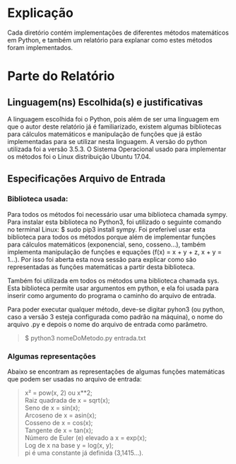 # Explicação
Cada diretório contém implementações de diferentes métodos matemáticos em Python, e também um relatório para explanar como estes métodos foram implementados.

# Parte do Relatório
## Linguagem(ns) Escolhida(s) e justificativas
A linguagem escolhida foi o Python, pois além de ser uma linguagem em que o autor deste relatório já é familiarizado, existem algumas bibliotecas para cálculos matemáticos e manipulação de funções que já estão implementadas para se utilizar nesta linguagem. A versão do python utilizada foi a versão 3.5.3. O Sistema Operacional usado para implementar os métodos foi o Linux distribuição Ubuntu 17.04.

## Especificações Arquivo de Entrada
### Biblioteca usada:
Para todos os métodos foi necessário usar uma biblioteca chamada sympy. Para instalar esta biblioteca no Python3, foi utilizado o seguinte comando no terminal Linux: $ sudo pip3 install sympy. Foi preferível usar esta biblioteca para todos os métodos porque além de implementar funções para cálculos matemáticos (exponencial, seno, cosseno...), também implementa manipulação de funções e equações (f(x) = x + y + z, x + y = 1...). Por isso foi aberta esta nova sessão para explicar como são representadas as funções matemáticas a partir desta biblioteca.

Também foi utilizada em todos os métodos uma biblioteca chamada sys. Esta biblioteca permite usar argumentos em python, e ela foi usada para inserir como argumento do programa o caminho do arquivo de entrada.

Para poder executar qualquer método, deve-se digitar pyhon3 (ou python, caso a versão 3 esteja configurada como padrão na máquina), o nome do arquivo .py e depois o nome do arquivo de entrada como parâmetro.

> $ python3 nomeDoMetodo.py entrada.txt

### Algumas representações
Abaixo se encontram as representações de algumas funções matemáticas que podem ser usadas no arquivo de entrada:
> x² = pow(x, 2) ou x**2;<br>
> Raiz quadrada de x = sqrt(x);<br>
> Seno de x = sin(x);<br>
> Arcoseno de x = asin(x);<br>
> Cosseno de x = cos(x);<br>
> Tangente de x = tan(x);<br>
> Número de Euler (e) elevado a x = exp(x);<br>
> Log de x na base y = log(x, y);<br>
> pi é uma constante já definida (3,1415...).
